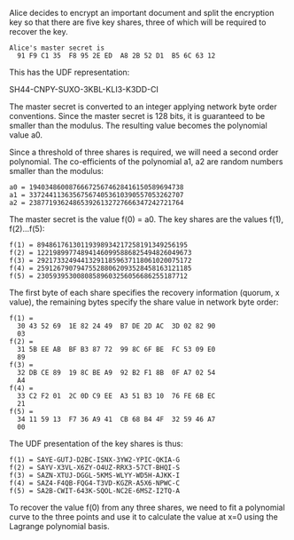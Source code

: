 
Alice decides to encrypt an important document and split the encryption key so that
there are five key shares, three of which will be required to recover the key.

~~~~
Alice's master secret is
  91 F9 C1 35  F8 95 2E ED  A8 2B 52 D1  B5 6C 63 12
~~~~

This has the UDF representation:

SH44-CNPY-SUXO-3KBL-KLI3-K3DD-CI

The master secret is converted to an integer applying network byte order conventions.
Since the master secret is 128 bits, it is guaranteed to be smaller than the modulus.
The resulting value becomes the polynomial value a0.

Since a threshold of three shares is required, we will need a second order polynomial.
The co-efficients of the polynomial a1, a2 are random numbers smaller than the 
modulus:

~~~~
a0 = 194034860087666725674628416150589694738
a1 = 337244113635675674053610390557053262707
a2 = 238771936248653926132727666347242721764
~~~~

The master secret is the value f(0) = a0. The key shares are the values f(1), f(2)...f(5):

~~~~
f(1) = 89486176130119398934217258191349256195
f(2) = 122198997748941460995886825494826049673
f(3) = 292173324944132911859637118061020075172
f(4) = 259126790794755288062093528458163121185
f(5) = 23059395300808589603256056686255187712
~~~~

The first byte of each share specifies the recovery information (quorum, x value), the
remaining bytes specify the share value in network byte order:

~~~~
f(1) = 
  30 43 52 69  1E 82 24 49  B7 DE 2D AC  3D 02 82 90
  03
f(2) = 
  31 5B EE AB  BF B3 87 72  99 8C 6F BE  FC 53 09 E0
  89
f(3) = 
  32 DB CE 89  19 8C BE A9  92 B2 F1 8B  0F A7 02 54
  A4
f(4) = 
  33 C2 F2 01  2C 0D C9 EE  A3 51 B3 10  76 FE 6B EC
  21
f(5) = 
  34 11 59 13  F7 36 A9 41  CB 68 B4 4F  32 59 46 A7
  00
~~~~

The UDF presentation of the key shares is thus:

~~~~
f(1) = SAYE-GUTJ-D2BC-ISNX-3YW2-YPIC-QKIA-G
f(2) = SAYV-X3VL-X6ZY-O4UZ-RRX3-57CT-BHQI-S
f(3) = SAZN-XTUJ-DGGL-5KMS-WLYY-WD5H-AJKK-I
f(4) = SAZ4-F4QB-FQG4-T3VD-KGZR-A5X6-NPWC-C
f(5) = SA2B-CWIT-643K-SQOL-NC2E-6MSZ-I2TQ-A
~~~~

To recover the value f(0) from any three shares, we need to fit a polynomial curve to 
the three points and use it to calculate the value at x=0 using the Lagrange polynomial
basis.

